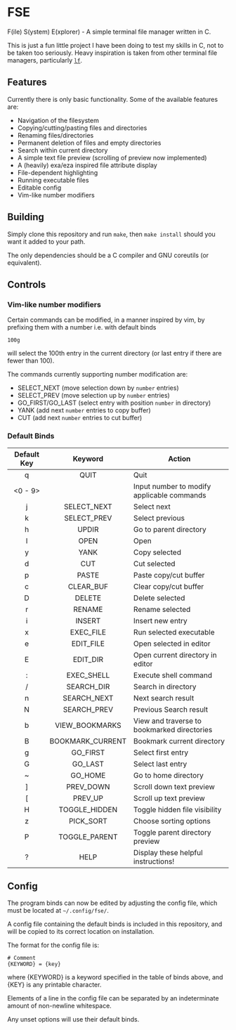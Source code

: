 # FSE

F(ile) S(ystem) E(xplorer) - A simple terminal file manager written in C.

This is just a fun little project I have been doing to test my skills in C, not to be taken too seriously. Heavy inspiration is taken from other terminal file managers, particularly [`lf`](https://github.com/gokcehan/lf).

## Features

Currently there is only basic functionality. Some of the available features are:
- Navigation of the filesystem
- Copying/cutting/pasting files and directories
- Renaming files/directories
- Permanent deletion of files and empty directories
- Search within current directory
- A simple text file preview (scrolling of preview now implemented)
- A (heavily) exa/eza inspired file attribute display
- File-dependent highlighting
- Running executable files
- Editable config
- Vim-like number modifiers

## Building

Simply clone this repository and run `make`, then `make install` should you want it added to your path. 

The only dependencies should be a C compiler and GNU coreutils (or equivalent).

## Controls

### Vim-like number modifiers

Certain commands can be modified, in a manner inspired by vim, by prefixing them with a number i.e. with default binds

```
100g
```

will select the 100th entry in the current directory (or last entry if there are fewer than 100).

The commands currently supporting number modification are:
- SELECT_NEXT (move selection down by `number` entries)
- SELECT_PREV (move selection up by `number` entries)
- GO_FIRST/GO_LAST (select entry with position `number` in directory)
- YANK (add next `number` entries to copy buffer)
- CUT (add next `number` entries to cut buffer)

### Default Binds

|Default Key|Keyword|Action|
|:---:|:---:|---|
| q | QUIT | Quit |
| <0 - 9> |  | Input number to modify applicable commands  |
| j | SELECT_NEXT |  Select next |
| k | SELECT_PREV |  Select previous |
| h | UPDIR |  Go to parent directory |
| l | OPEN |  Open |
| y | YANK |  Copy selected |
| d | CUT |  Cut selected |
| p | PASTE |  Paste copy/cut buffer |
| c | CLEAR_BUF |  Clear copy/cut buffer |
| D | DELETE |  Delete selected |
| r | RENAME |  Rename selected |
| i | INSERT | Insert new entry |
| x | EXEC_FILE |  Run selected executable |
| e | EDIT_FILE |  Open selected in editor |
| E | EDIT_DIR |  Open current directory in editor |
| : | EXEC_SHELL |  Execute shell command |
| / | SEARCH_DIR |  Search in directory |
| n | SEARCH_NEXT |  Next search result |
| N | SEARCH_PREV |  Previous Search result |
| b | VIEW_BOOKMARKS | View and traverse to bookmarked directories |
| B | BOOKMARK_CURRENT | Bookmark current directory |
| g | GO_FIRST |  Select first entry |
| G | GO_LAST |  Select last entry |
| ~ | GO_HOME | Go to home directory |
| ] | PREV_DOWN |  Scroll down text preview |
| [ | PREV_UP |  Scroll up text preview |
| H | TOGGLE_HIDDEN |  Toggle hidden file visibility |
| z | PICK_SORT |  Choose sorting options |
| P | TOGGLE_PARENT |  Toggle parent directory preview |
| ? | HELP |  Display these helpful instructions! |

## Config

The program binds can now be edited by adjusting the config file, which must be located at `~/.config/fse/`.

A config file containing the default binds is included in this repository, and will be copied to its correct location on installation.

The format for the config file is:
```
# Comment
{KEYWORD} = {key}
```

where {KEYWORD} is a keyword specified in the table of binds above, and {KEY} is any printable character.

Elements of a line in the config file can be separated by an indeterminate amount of non-newline whitespace.

Any unset options will use their default binds.
